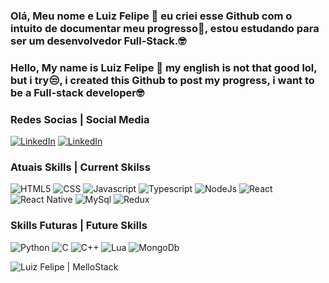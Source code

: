 ### Olá, Meu nome e Luiz Felipe 👋 eu criei esse Github com o intuito de documentar meu progresso🤗, estou estudando para ser um desenvolvedor Full-Stack.🤓

### Hello, My name is Luiz Felipe 👋 my english is not that good lol, but i try😒, i created this Github to post my progress, i want to be a Full-stack developer🤓

### Redes Socias | Social Media

[![LinkedIn](https://img.shields.io/badge/linktree-39E09B?style=for-the-badge&logo=linktree&logoColor=white)](https://linktr.ee/Lb.Mello)
[![LinkedIn](https://img.shields.io/badge/YouTube-FF0000?style=for-the-badge&logo=youtube&logoColor=white)](https://www.youtube.com/@user-yl4rh8uh9j)

### Atuais Skills | Current Skilss 

![HTML5](https://img.shields.io/badge/HTML-239120?style=for-the-badge&logo=html5&logoColor=white)
![CSS](https://img.shields.io/badge/CSS-239120?&style=for-the-badge&logo=css3&logoColor=white)
![Javascript](https://img.shields.io/badge/JavaScript-F7DF1E?style=for-the-badge&logo=javascript&logoColor=black)
![Typescript](https://img.shields.io/badge/TypeScript-007ACC?style=for-the-badge&logo=typescript&logoColor=white)
![NodeJs](https://img.shields.io/badge/Node.js-43853D?style=for-the-badge&logo=node.js&logoColor=white)
![React](https://img.shields.io/badge/React-20232A?style=for-the-badge&logo=react&logoColor=61DAFB)
![React Native](https://img.shields.io/badge/React_Native-20232A?style=for-the-badge&logo=react&logoColor=61DAFB)
![MySql](https://img.shields.io/badge/MySQL-00000F?style=for-the-badge&logo=mysql&logoColor=white)
![Redux](https://img.shields.io/badge/Redux-593D88?style=for-the-badge&logo=redux&logoColor=white)

### Skills Futuras | Future Skills

![Python](https://img.shields.io/badge/Python-3776AB?style=for-the-badge&logo=python&logoColor=white)
![C](https://img.shields.io/badge/C-00599C?style=for-the-badge&logo=c&logoColor=white)
![C++](https://img.shields.io/badge/C%2B%2B-00599C?style=for-the-badge&logo=c%2B%2B&logoColor=white)
![Lua](https://img.shields.io/badge/Lua-2C2D72?style=for-the-badge&logo=lua&logoColor=white)
![MongoDb](https://img.shields.io/badge/MongoDB-4EA94B?style=for-the-badge&logo=mongodb&logoColor=white)

![Luiz Felipe | MelloStack](https://github-readme-stats.vercel.app/api?username=mellostack&show_icons=true&bg_color=00000000)
